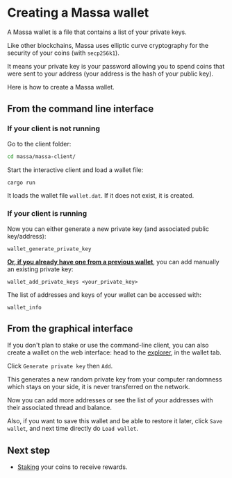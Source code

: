 # Creating a Massa wallet

A Massa wallet is a file that contains a list of your private keys.

Like other blockchains, Massa uses elliptic curve cryptography for the
security of your coins (with `secp256k1`).

It means your private key is your password allowing you to spend coins
that were sent to your address (your address is the hash of your public
key).

Here is how to create a Massa wallet.

## From the command line interface

### If your client is not running

Go to the client folder:

```bash
cd massa/massa-client/
```

Start the interactive client and load a wallet file:

```bash
cargo run
```

It loads the wallet file `wallet.dat`. If it does not exist, it is
created.

### If your client is running

Now you can either generate a new private key (and associated public key/address):

```plain
wallet_generate_private_key
```

<u>**Or, if you already have one from a previous wallet**</u>, you can add manually an existing private key:

```plain
wallet_add_private_keys <your_private_key>
```

The list of addresses and keys of your wallet can be accessed with:

```plain
wallet_info
```

## From the graphical interface

If you don't plan to stake or use the command-line client, you can also
create a wallet on the web interface: head to the
[explorer](https://test.massa.net), in the wallet tab.

Click `Generate private key` then `Add`.

This generates a new random private key from your computer randomness
which stays on your side, it is never transferred on the network.

Now you can add more addresses or see the list of your addresses with
their associated thread and balance.

Also, if you want to save this wallet and be able to restore it later,
click `Save wallet`, and next time directly do `Load wallet`.

## Next step

-   [Staking](https://github.com/massalabs/massa/wiki/staking) your coins to receive rewards.
